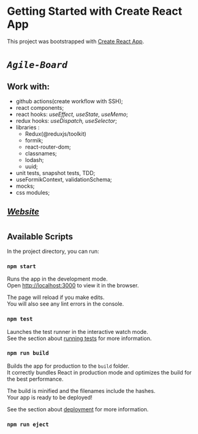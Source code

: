 # Getting Started with Create React App

This project was bootstrapped with [Create React App](https://github.com/facebook/create-react-app).

#

# _`Agile-Board`_

## Work with:

- github actions(create workflow with SSH);
- react components;
- react hooks: _useEffect, useState, useMemo_;
- redux hooks: _useDispatch, useSelector_;
- libraries :
  - Redux(@reduxjs/toolkit)
  - formik;
  - react-router-dom;
  - classnames;
  - lodash;
  - uuid;
- unit tests, snapshot tests, TDD;
- useFormikContext, validationSchema;
- mocks;
- css modules;

## [_Website_](https://NikaKlokava.github.io/agile-board)

#

## Available Scripts

In the project directory, you can run:

### `npm start`

Runs the app in the development mode.\
Open [http://localhost:3000](http://localhost:3000) to view it in the browser.

The page will reload if you make edits.\
You will also see any lint errors in the console.

### `npm test`

Launches the test runner in the interactive watch mode.\
See the section about [running tests](https://facebook.github.io/create-react-app/docs/running-tests) for more information.

### `npm run build`

Builds the app for production to the `build` folder.\
It correctly bundles React in production mode and optimizes the build for the best performance.

The build is minified and the filenames include the hashes.\
Your app is ready to be deployed!

See the section about [deployment](https://facebook.github.io/create-react-app/docs/deployment) for more information.

### `npm run eject`
